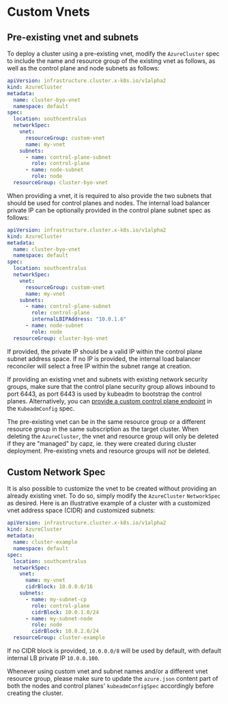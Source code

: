 # Custom Vnets

## Pre-existing vnet and subnets

To deploy a cluster using a pre-existing vnet, modify the `AzureCluster` spec to include the name and resource group of the existing vnet as follows, as well as the control plane and node subnets as follows:

```yaml
apiVersion: infrastructure.cluster.x-k8s.io/v1alpha2
kind: AzureCluster
metadata:
  name: cluster-byo-vnet
  namespace: default
spec:
  location: southcentralus
  networkSpec:
    vnet:
      resourceGroup: custom-vnet
      name: my-vnet
    subnets:
      - name: control-plane-subnet
        role: control-plane
      - name: node-subnet
        role: node
  resourceGroup: cluster-byo-vnet
  ```

When providing a vnet, it is required to also provide the two subnets that should be used for control planes and nodes. The internal load balancer private IP can be optionally provided in the control plane subnet spec as follows:

```yaml
apiVersion: infrastructure.cluster.x-k8s.io/v1alpha2
kind: AzureCluster
metadata:
  name: cluster-byo-vnet
  namespace: default
spec:
  location: southcentralus
  networkSpec:
    vnet:
      resourceGroup: custom-vnet
      name: my-vnet
    subnets:
      - name: control-plane-subnet
        role: control-plane
        internalLBIPAddress: "10.0.1.6"
      - name: node-subnet
        role: node
  resourceGroup: cluster-byo-vnet
```

If provided, the private IP should be a valid IP within the control plane subnet address space. If no IP is provided, the internal load balancer reconciler will select a free IP within the subnet range at creation.

If providing an existing vnet and subnets with existing network security groups, make sure that the control plane security group allows inbound to port 6443, as port 6443 is used by kubeadm to bootstrap the control planes. Alternatively, you can [provide a custom control plane endpoint](https://github.com/kubernetes-sigs/cluster-api-bootstrap-provider-kubeadm#kubeadmconfig-objects) in the `KubeadmConfig` spec.

The pre-existing vnet can be in the same resource group or a different resource group in the same subscription as the target cluster. When deleting the `AzureCluster`, the vnet and resource group will only be deleted if they are "managed" by capz, ie. they were created during cluster deployment. Pre-existing vnets and resource groups will *not* be deleted.

## Custom Network Spec

It is also possible to customize the vnet to be created without providing an already existing vnet. To do so, simply modify the `AzureCluster` `NetworkSpec` as desired. Here is an illustrative example of a cluster with a customized vnet address space (CIDR) and customized subnets:

```yaml
apiVersion: infrastructure.cluster.x-k8s.io/v1alpha2
kind: AzureCluster
metadata:
  name: cluster-example
  namespace: default
spec:
  location: southcentralus
  networkSpec:
    vnet:
      name: my-vnet
      cidrBlock: 10.0.0.0/16
    subnets:
      - name: my-subnet-cp
        role: control-plane
        cidrBlock: 10.0.1.0/24
      - name: my-subnet-node
        role: node
        cidrBlock: 10.0.2.0/24
  resourceGroup: cluster-example
  ```

If no CIDR block is provided, `10.0.0.0/8` will be used by default, with default internal LB private IP `10.0.0.100`.

Whenever using custom vnet and subnet names and/or a different vnet resource group, please make sure to update the `azure.json` content part of both the nodes and control planes' `kubeadmConfigSpec` accordingly before creating the cluster.
